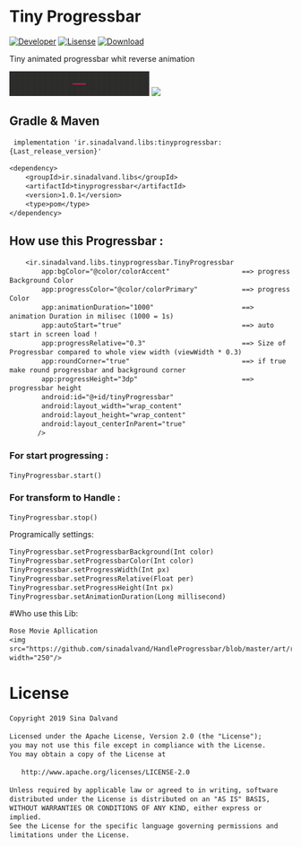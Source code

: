 # Tiny Progressbar
[![Developer](https://img.shields.io/badge/developer-sina%20dalvand-orange)](https://github.com/sinadalvand)
[![Lisense](https://img.shields.io/badge/License-Apache%202-lightgrey.svg)](https://www.apache.org/licenses/LICENSE-2.0)
[![Download](https://api.bintray.com/packages/sinadalvand/maven/TinyProgressbar/images/download.svg?version=1.0.1) ](https://bintray.com/sinadalvand/maven/TinyProgressbar/1.0.1/link)

Tiny animated progressbar whit reverse animation


<img src="https://github.com/sinadalvand/HandleProgressbar/blob/master/art/preview.gif" width="250"/>

<img src="https://github.com/sinadalvand/HandleProgressbar/blob/master/art/demo.gif" width="250"/>

## Gradle & Maven
```
 implementation 'ir.sinadalvand.libs:tinyprogressbar:{Last_release_version}'
```
```
<dependency>
	<groupId>ir.sinadalvand.libs</groupId>
	<artifactId>tinyprogressbar</artifactId>
	<version>1.0.1</version>
	<type>pom</type>
</dependency>
```


## How use this Progressbar :
```	
	<ir.sinadalvand.libs.tinyprogressbar.TinyProgressbar
        app:bgColor="@color/colorAccent"                  ==> progress Background Color
        app:progressColor="@color/colorPrimary"           ==> progress Color
        app:animationDuration="1000"                      ==> animation Duration in milisec (1000 = 1s)
        app:autoStart="true"                              ==> auto start in screen load !
        app:progressRelative="0.3"                        ==> Size of Progressbar compared to whole view width (viewWidth * 0.3)
        app:roundCorner="true"                            ==> if true make round progressbar and background corner
        app:progressHeight="3dp"                          ==> progressbar height 
        android:id="@+id/tinyProgressbar"
        android:layout_width="wrap_content"
        android:layout_height="wrap_content"
        android:layout_centerInParent="true"
       />

```


### For start progressing :
```
TinyProgressbar.start()
```

### For transform to Handle :
```
TinyProgressbar.stop()
```



Programically settings:

```
TinyProgressbar.setProgressbarBackground(Int color)
TinyProgressbar.setProgressbarColor(Int color)
TinyProgressbar.setProgressWidth(Int px)
TinyProgressbar.setProgressRelative(Float per) 
TinyProgressbar.setProgressHeight(Int px) 
TinyProgressbar.setAnimationDuration(Long millisecond) 
```


#Who use this Lib:
```
Rose Movie Apllication
<img src="https://github.com/sinadalvand/HandleProgressbar/blob/master/art/real.gif" width="250"/>
```



# License

    Copyright 2019 Sina Dalvand

    Licensed under the Apache License, Version 2.0 (the "License");
    you may not use this file except in compliance with the License.
    You may obtain a copy of the License at

       http://www.apache.org/licenses/LICENSE-2.0

    Unless required by applicable law or agreed to in writing, software
    distributed under the License is distributed on an "AS IS" BASIS,
    WITHOUT WARRANTIES OR CONDITIONS OF ANY KIND, either express or implied.
    See the License for the specific language governing permissions and
    limitations under the License.















